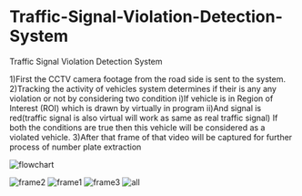 # Traffic-Signal-Violation-Detection-System
Traffic Signal  Violation Detection System

1)First the CCTV camera footage from the road side is sent to the system.
2)Tracking the activity of vehicles system determines if their is any any violation or not by considering two condition
    i)If vehicle is in Region of Interest (ROI) which is drawn by virtually in program
    ii)And signal is red(traffic signal is also virtual will work as same as real traffic signal)
      If both the conditions are true then this vehicle will be considered as a violated vehicle.
3)After that frame of that video will be captured for further process of number plate extraction

![flowchart](https://user-images.githubusercontent.com/55014159/111111888-2a320d80-8585-11eb-889f-8344295aa528.JPG)

![frame2](https://user-images.githubusercontent.com/55014159/111111280-1508af00-8584-11eb-9f60-5a579d5666eb.jpg)
![frame1](https://user-images.githubusercontent.com/55014159/111111314-1df98080-8584-11eb-95bd-086791170afb.jpg)
![frame3](https://user-images.githubusercontent.com/55014159/111111376-349fd780-8584-11eb-9879-6aa4bca12170.jpg)
![all](https://user-images.githubusercontent.com/55014159/111111710-d8898300-8584-11eb-935c-dc27bd954605.JPG)

